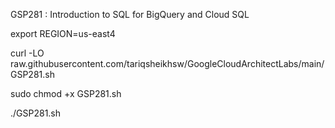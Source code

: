 GSP281 :  Introduction to SQL for BigQuery and Cloud SQL 

export REGION=us-east4

curl -LO raw.githubusercontent.com/tariqsheikhsw/GoogleCloudArchitectLabs/main/GSP281.sh

sudo chmod +x GSP281.sh

./GSP281.sh

